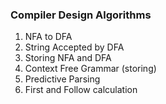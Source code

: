 ### Compiler Design Algorithms
1. NFA to DFA
2. String Accepted by DFA
3. Storing NFA and DFA
4. Context Free Grammar (storing)
5. Predictive Parsing
6. First and Follow calculation